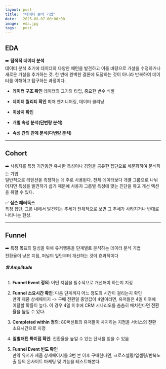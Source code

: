 ```yaml
---
layout: post
title:  "데이터 분석 기법"
date:   2025-08-07 00:00:00
image:  eda.jpg
tags:   post
---
```

## EDA

➡️  **탐색적 데이터 분석**<br>데이터 분석 초기에 데이터의 다양한 패턴을 발견하고 이를 바탕으로 가설을 수정하거나 새로운 가설을 추가하는 것. 한 번에 완벽한 결론에 도달하는 것이 아니라 반복하여 데이터를 이해하고 탐구하는 과정이다.

- **데이터 구조 확인** 데이터의 크기와 타입, 중요한 변수 식별

- **데이터 퀄리티 확인** 피쳐 엔지니어링, 데이터 클리닝

- **이상치 확인**

- **개별 속성 분석(단변량 분석)**

- **속성 간의 관계 분석(다변량 분석)**



---



## Cohort

➡️  사용자를 특정 기간동안 유사한 특성이나 경험을 공유한 집단으로 세분화하여 분석하는 기법<br>일반적으로 리텐션을 측정하는 데 주로 사용된다. 전체 데이터보다 개별 그룹으로 나뉘어지면 특성을 발견하기 쉽기 때문에 사용자 그룹별 특성에 맞는 진단을 하고 개선 액션을 취할 수 있다.

✅ **심슨 패러독스**<br>특정 집단, 그룹 내에서 발견되는 추세가 전체적으로 보면 그 추세가 사라지거나 반대로 나타나는 현상.

---



## Funnel

➡️  특정 목표의 달성을 위해 유저행동을 단계별로 분석하는 데이터 분석 기법<br>전환율이 낮은 지점, 퍼널의 앞단부터 개선하는 것이 효과적이다

##### 🛠️ **Amplitude**

1. **Funnel Event 정의**: 어떤 지점을 필수적으로 개선해야 하는지 지정

2. **Funnel 소요시간 확인**: 다음 단계까지 어느 정도의 시간이 걸리는지 확인<br>
   만약 제품 상세페이지 -> 구매 전환일 중앙값이 4일이라면, 유저들은 4일 이후에 이탈할 확률이 높다. 이 경우 4일 이후에 CRM 시나리오를 촘촘히 배치한다면 전환율을 높일 수 있다.

3. **Completed within 정의**: 80퍼센트의 유저들이 차지하는 지점을 서비스의 전환 소요시간으로 지정

4. **일별패턴 특이점 확인**: 전환율을 높일 수 있는 단서를 얻을 수 있음

5. **Funnel Event 빈도 확인**<br>만약 유저가 제품 상세페이지를 3번 본 이후 구매한다면, 크로스셀링/업셀링/반복노출 등의 온사이트 마케팅 및 기능을 테스트해본다.

